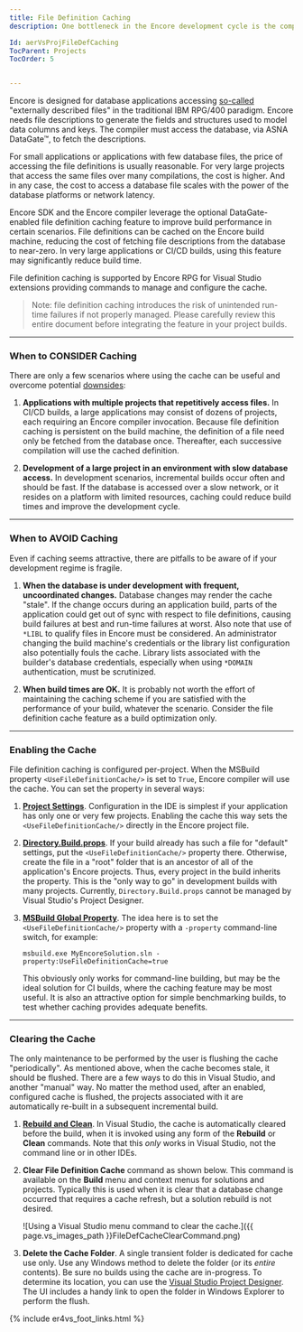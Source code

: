 ```yaml
---
title: File Definition Caching
description: One bottleneck in the Encore development cycle is the compiler's resolution of externally-described file definitions via ASNA DataGate™. This page presents a potential remediation and its costs.

Id: aerVsProjFileDefCaching
TocParent: Projects
TocOrder: 5


---
```


Encore is designed for database applications accessing [so-called](https://www.ibm.com/docs/en/i/7.3?topic=df-defining-externally-described-files-1) "externally described files" in the traditional IBM RPG/400 paradigm. Encore needs file descriptions to generate the fields and structures used to model data columns and keys. The compiler must access the database, via ASNA DataGate™, to fetch the descriptions.

For small applications or applications with few database files, the price of accessing the file definitions is usually reasonable. For very large projects that access the same files over many compilations, the cost is higher. And in any case, the cost to access a database file scales with the power of the database platforms or network latency.

Encore SDK and the Encore compiler leverage the optional DataGate-enabled file definition caching feature to improve build performance in certain scenarios. File definitions can be cached on the Encore build machine, reducing the cost of fetching file descriptions from the database to near-zero. In very large applications or CI/CD builds, using this feature may significantly reduce build time.

File definition caching is supported by Encore RPG for Visual Studio extensions providing commands to manage and configure the cache.

> Note: file definition caching introduces the risk of unintended run-time failures if not properly managed. Please carefully review this entire document before integrating the feature in your project builds.

---
### When to CONSIDER Caching

There are only a few scenarios where using the cache can be useful and overcome potential [downsides](#when-to-avoid-caching):

1. **Applications with multiple projects that repetitively access files.** In CI/CD builds, a large applications may consist of dozens of projects, each requiring an Encore compiler invocation. Because file definition caching is persistent on the build machine, the definition of a file need only be fetched from the database once.  Thereafter, each successive compilation will use the cached definition.

2. **Development of a large project in an environment with slow database access.** In development scenarios, incremental builds occur often and should be fast. If the database is accessed over a slow network, or it resides on a platform with limited resources, caching could reduce build times and improve the development cycle.

---
### When to AVOID Caching

Even if caching seems attractive, there are pitfalls to be aware of if your development regime is fragile.

1. **When the database is under development with frequent, uncoordinated changes.** Database changes may render the cache "stale". If the change occurs during an application build, parts of the application could get out of sync with respect to file definitions, causing build failures at best and run-time failures at worst. Also note that use of `*LIBL` to qualify files in Encore must be considered. An administrator changing the build machine's credentials or the library list configuration also potentially fouls the cache. Library lists associated with the builder's database credentials, especially when using `*DOMAIN` authentication, must be scrutinized.

2. **When build times are OK.** It is probably not worth the effort of maintaining the caching scheme if you are satisfied with the performance of your build, whatever the scenario. Consider the file definition cache feature as a build optimization only. 

---
### Enabling the Cache

File definition caching is configured per-project. When the MSBuild property `<UseFileDefinitionCache/>` is set to `True`, Encore compiler will use the cache. You can set the property in several ways:

1. [**Project Settings**](ecrVsProjConfig#enable-file-definition-cache). Configuration in the IDE is simplest if your application has only one or very few projects. Enabling the cache this way sets the `<UseFileDefinitionCache/>` directly in the Encore project file.

2. [**Directory.Build.props**](https://learn.microsoft.com/visualstudio/msbuild/customize-by-directory#directorybuildprops-and-directorybuildtargets). If your build already has such a file for "default" settings, put the `<UseFileDefinitionCache/>` property there. Otherwise, create the file in a "root" folder that is an ancestor of all of the application's Encore projects. Thus, every project in the build inherits the property. This is the "only way to go" in development builds with many projects. Currently, `Directory.Build.props` cannot be managed by Visual Studio's Project Designer.

3. [**MSBuild Global Property**](https://learn.microsoft.com/visualstudio/msbuild/msbuild-properties#global-properties). The idea here is to set the `<UseFileDefinitionCache/>` property with a `-property` command-line switch, for example:
 
    ``
        msbuild.exe MyEncoreSolution.sln -property:UseFileDefinitionCache=true
    ``
    
    This obviously only works for command-line building, but may be the ideal solution for CI builds, where the caching feature may be most useful.  It is also an attractive option for simple benchmarking builds, to test whether caching provides adequate benefits.

---
### Clearing the Cache

The only maintenance to be performed by the user is flushing the cache "periodically". As mentioned above, when the cache becomes stale, it should be flushed. There are a few ways to do this in Visual Studio, and another "manual" way.  No matter the method used, after an enabled, configured cache is flushed, the projects associated with it are automatically re-built in a subsequent incremental build.

1. [**Rebuild and Clean**](https://learn.microsoft.com/visualstudio/ide/building-and-cleaning-projects-and-solutions-in-visual-studio). In Visual Studio, the cache is automatically cleared before the build, when it is invoked using any form of the **Rebuild** or **Clean** commands. Note that this *only* works in Visual Studio, not the command line or in other IDEs.

2. **Clear File Definition Cache** command as shown below. This command is available on the **Build** menu and context menus for solutions and projects.  Typically this is used when it is clear that a database change occurred that requires a cache refresh, but a solution rebuild is not desired.

    ![Using a Visual Studio menu command to clear the cache.]({{ page.vs_images_path }}FileDefCacheClearCommand.png)

3. **Delete the Cache Folder**. A single transient folder is dedicated for cache use only. Use any Windows method to delete the folder (or its *entire* contents). Be sure no builds using the cache are in-progress. To determine its location, you can use the [Visual Studio Project Designer](ecrVsProjConfig#file-definition-cache-location). The UI includes a handy link to open the folder in Windows Explorer to perform the flush.

{% include er4vs_foot_links.html %}